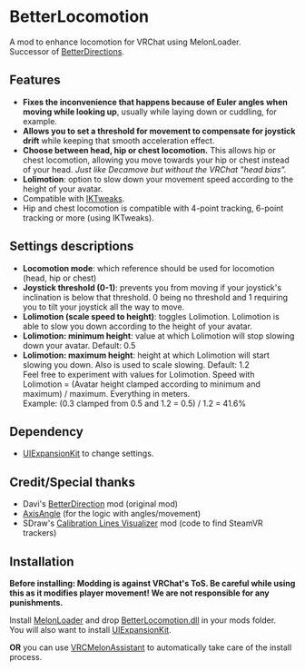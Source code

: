 # BetterLocomotion
A mod to enhance locomotion for VRChat using MelonLoader.  
Successor of [BetterDirections](https://github.com/d-magit/VRC-Mods).

## Features
- **Fixes the inconvenience that happens because of Euler angles when moving while looking up**, usually while laying down or cuddling, for example.
- **Allows you to set a threshold for movement to compensate for joystick drift** while keeping that smooth acceleration effect.
- **Choose between head, hip or chest locomotion.** This allows hip or chest locomotion, allowing you move towards your hip or chest instead of your head. *Just like Decamove but without the VRChat "head bias".*
- **Lolimotion**: option to slow down your movement speed according to the height of your avatar.
- Compatible with [IKTweaks](https://github.com/knah/VRCMods#iktweaks).
- Hip and chest locomotion is compatible with 4-point tracking, 6-point tracking or more (using IKTweaks).

## Settings descriptions
- **Locomotion mode**: which reference should be used for locomotion (head, hip or chest)
- **Joystick threshold (0-1)**: prevents you from moving if your joystick's inclination is below that threshold. 0 being no threshold and 1 requiring you to tilt your joystick all the way to move.
- **Lolimotion (scale speed to height)**: toggles Lolimotion. Lolimotion is able to slow you down according to the height of your avatar.
- **Lolimotion: minimum height**: value at which Lolimotion will stop slowing down your avatar. Default: 0.5
- **Lolimotion: maximum height**: height at which Lolimotion will start slowing you down. Also is used to scale slowing. Default: 1.2  
   Feel free to experiment with values for Lolimotion. Speed with Lolimotion = (Avatar height clamped according to minimum and maximum) / maximum. Everything in meters.  
   Example: (0.3 clamped from 0.5 and 1.2 = 0.5) / 1.2 = 41.6%

## Dependency
- [UIExpansionKit](https://github.com/knah/VRCMods#ui-expansion-kit) to change settings.

## Credit/Special thanks
- Davi's [BetterDirection](https://github.com/d-magit/VRC-Mods) mod (original mod)
- [AxisAngle](https://twitter.com/DonaldFReynolds) (for the logic with angles/movement)
- SDraw's [Calibration Lines Visualizer](https://github.com/SDraw/ml_mods) mod (code to find SteamVR trackers)

## Installation
**Before installing: Modding is against VRChat's ToS. Be careful while using this as it modifies player movement! We are not responsible for any punishments.**  

Install [MelonLoader](https://melonwiki.xyz/#/) and drop [BetterLocomotion.dll](https://github.com/Louka3000/BetterLocomotion/releases/latest/download/BetterLocomotion.dll) in your mods folder.  
You will also want to install [UIExpansionKit](https://github.com/knah/VRCMods/releases/latest/download/UIExpansionKit.dll).  

**OR** you can use [VRCMelonAssistant](https://github.com/knah/VRCMelonAssistant/releases/latest/download/VRCMelonAssistant.exe) to automatically take care of the install process.

